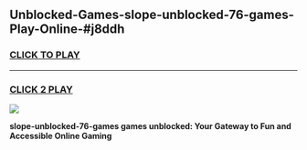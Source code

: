 
## Unblocked-Games-slope-unblocked-76-games-Play-Online-#j8ddh
<h3>
<a href="https://premium.freeplayer.one?title=slope-unblocked-76-games&ref=27F">CLICK TO PLAY</a></h3>
<hr>

<h3>
<a href="https://premium.freeplayer.one?title=slope-unblocked-76-games&ref=27F">CLICK 2 PLAY</a>
  
</h3>

<a href="https://premium.freeplayer.one?title=slope-unblocked-76-games&ref=27F"><img src="https://clearcache.store/games.png"></a>


**slope-unblocked-76-games games unblocked: Your Gateway to Fun and Accessible Online Gaming**
